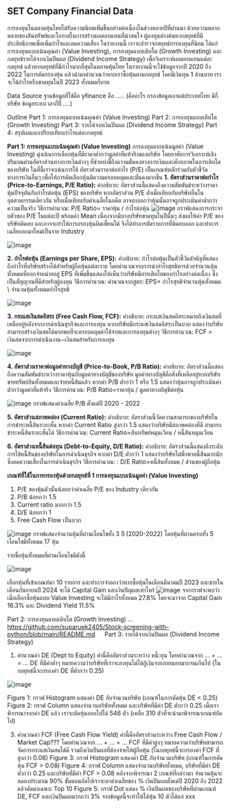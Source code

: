 ## SET Company Financial Data
การลงทุนในตลาดหุ้นไทยได้รับความนิยมเพิ่มขึ้นอย่างต่อเนื่องในช่วงหลายปีที่ผ่านมา ด้วยความหลากหลายของสินทรัพย์และโอกาสในการสร้างผลตอบแทนที่น่าสนใจ ผู้ลงทุนต่างค้นหากลยุทธ์ที่มีประสิทธิภาพเพื่อเพิ่มกำไรและลดความเสี่ยง ในรายงานนี้ เราจะสำรวจกลยุทธ์การลงทุนที่นิยม ได้แก่ การลงทุนแบบเน้นคุณค่า (Value Investing), การลงทุนแบบเติบโต (Growth Investing) และกลยุทธ์รายได้จากเงินปันผล (Dividend Income Strategy) เพื่อวิเคราะห์ผลตอบแทนแต่ละกลยุทธ์ แล้วหากลยุทธ์ที่มีกำไรมากที่สุดในตลาดหุ้นไทย
ในรายงานนี้จะใช้ข้อมูลจากปี 2020 ถึง 2022 ในการคัดกรองหุ้น แล้วนำมาคำนวณว่าหากเราซื้อหุ้นตามกลยุทธ์ โดยมีเงินทุน 1 ล้านบาท เราจะได้กำไรหรือขาดทุนในปี 2023 ทั้งหมดกี่บาท

Data Source
ฐานข้อมูลที่ใช้คือ yfinance คือ ….. (คืออะไร กรองข้อมูลเอาแต่ประเทศไทย มีกี่บริษัท ข้อมูลระยะเวลากี่ปี ....)

Outline
	Part 1: การลงทุนแบบเน้นคุณค่า (Value Investing)
	Part 2: การลงทุนแบบเติบโต (Growth Investing)
	Part 3: รายได้จากเงินปันผล (Dividend Income Strategy)
	Part 4: สรุปผลและเปรียบเทียบกำไรแต่ละกลยุทธ์

**Part 1: การลงทุนแบบเน้นคุณค่า (Value Investing)**
	การลงทุนแบบเน้นมูลค่า (Value Investing) มุ่งเน้นการเลือกหุ้นที่มีราคาต่ำกว่ามูลค่าที่แท้จริงของบริษัท โดยอาศัยการวิเคราะห์เชิงปริมาณผ่านอัตราส่วนทางการเงินต่างๆ ที่ช่วยบ่งชี้ถึงความมั่นคงทางการเงินและศักยภาพในการเติบโตของบริษัท ในที่นี้เราจะเน้นการใช้ อัตราส่วนราคาต่อกำไร (P/E) เป็นเกณฑ์หลักร่วมกับตัวชี้วัดทางการเงินอื่นๆ เพื่อให้การคัดเลือกหุ้นมีความครอบคลุมและมั่นคงมากขึ้น
**1. อัตราส่วนราคาต่อกำไร (Price-to-Earnings, P/E Ratio):**
	คำอธิบาย: อัตราส่วนนี้แสดงถึงความสัมพันธ์ระหว่างราคาหุ้นปัจจุบันกับกำไรต่อหุ้น (EPS) ของบริษัท หากอัตราส่วน P/E ต่ำเมื่อเทียบกับบริษัทอื่นในอุตสาหกรรมเดียวกัน หรือเมื่อเทียบกับค่าเฉลี่ยในอดีต อาจบ่งบอกว่าหุ้นนั้นอาจถูกประเมินค่าต่ำกว่าความเป็นจริง
	วิธีการคำนวณ:  P/E Ratio= ราคาหุ้น / กำไรต่อหุ้น
	![image](https://github.com/user-attachments/assets/fb2ddb79-ce77-4dd9-a4ae-e27ba8bb8062)
กราฟแสดงการกระจายตัวของ P/E ในแต่ละปี พร้อมค่า Mean เนื่องจากมีบางบริษัทขาดทุนในปีนั้นๆ ส่งผลให้ค่า P/E ของบริษัทติดลบ และอาจจะทำให้การกรองหุ้นผิดเพี้ยนได้ จึงได้ทำการตัดรายการที่ติดลบออก และทำการเฉลี่ยออกมาใหม่เป็นราย Industry

![image](https://github.com/user-attachments/assets/07d9feab-d6e4-4f68-8873-54c7272c64aa)

**2. กำไรต่อหุ้น (Earnings per Share, EPS):**
	คำอธิบาย: กำไรต่อหุ้นเป็นตัวชี้วัดสำคัญที่แสดงถึงกำไรที่บริษัทสร้างได้สำหรับผู้ถือหุ้นแต่ละราย โดยคำนวณจากการนำกำไรสุทธิหารด้วยจำนวนหุ้นทั้งหมดที่ออกจำหน่ายอยู่ EPS ที่เพิ่มขึ้นแสดงให้เห็นว่าบริษัทมีการเติบโตของกำไรอย่างต่อเนื่อง ซึ่งเป็นสัญญาณที่ดีสำหรับผู้ลงทุน
	วิธีการคำนวณ: คำนวณจากสูตร:
EPS= กำไรสุทธิจำนวนหุ้นทั้งหมด \ จำนวนหุ้นทั้งหมดกำไรสุทธิ

![image](https://github.com/user-attachments/assets/714347d9-d16e-4dc0-b826-b477891ca360)

**3. กระแสเงินสดอิสระ (Free Cash Flow, FCF):**
	คำอธิบาย: กระแสเงินสดอิสระหมายถึงเงินสดที่เหลืออยู่หลังจากการดำเนินธุรกิจและการลงทุน หากบริษัทมีกระแสเงินสดอิสระเป็นบวก แสดงว่าบริษัทสามารถสร้างเงินสดได้มากพอที่จะครอบคลุมค่าใช้จ่ายและการลงทุนต่างๆ
	วิธีการคำนวณ:
FCF = เงินสดจากการดำเนินงาน−เงินสดสำหรับการลงทุน

![image](https://github.com/user-attachments/assets/5c3a23e0-8621-4859-a2be-bfab5639338f)

**4. อัตราส่วนราคาต่อมูลค่าทางบัญชี (Price-to-Book, P/B Ratio):**
	คำอธิบาย: อัตราส่วนนี้แสดงถึงความสัมพันธ์ระหว่างราคาหุ้นกับมูลค่าทางบัญชีของบริษัท มูลค่าทางบัญชีคือสิ่งที่เหลืออยู่หากบริษัทขายทรัพย์สินทั้งหมดและจ่ายหนี้สินแล้ว หากค่า P/B ต่ำกว่า 1 หรือ 1.5 แสดงว่าหุ้นอาจถูกประเมินค่าต่ำกว่ามูลค่าที่แท้จริง
	วิธีการคำนวณ: P/B Ratio=ราคาหุ้น / มูลค่าทางบัญชีต่อหุ้น

![image](https://github.com/user-attachments/assets/8b038c42-518b-4177-994d-72274911d414)
กราฟแสดงค่าเฉลี่ย P/B ตั้งแต่ปี 2020 - 2022

**5. อัตราส่วนสภาพคล่อง (Current Ratio):**
	คำอธิบาย: อัตราส่วนนี้วัดความสามารถของบริษัทในการชำระหนี้สินระยะสั้น หากค่า Current Ratio สูงกว่า 1.5 แสดงว่าบริษัทมีสภาพคล่องที่ดี สามารถชำระหนี้สินระยะสั้นได้
	วิธีการคำนวณ:  Current Ratio=สินทรัพย์หมุนเวียน / หนี้สินหมุนเวียน

**6. อัตราส่วนหนี้สินต่อทุน (Debt-to-Equity, D/E Ratio):**
	คำอธิบาย: อัตราส่วนนี้แสดงถึงระดับการใช้หนี้สินของบริษัทในการดำเนินธุรกิจ หากค่า D/E ต่ำกว่า 1 แสดงว่าบริษัทไม่พึ่งพาหนี้สินมากนัก ซึ่งลดความเสี่ยงในการดำเนินธุรกิจ
	วิธีการคำนวณ: : D/E Ratio=หนี้สินทั้งหมด / ส่วนของผู้ถือหุ้น

 **เกณฑ์ที่ใช้ในการกรองหุ้นด้วยกลยุทธ์ที่ 1 การลงทุนแบบเน้นมูลค่า (Value Investing)**
1.	P/E ของหุ้นตัวนั้นน้อยกว่าค่าเฉลี่ย P/E ของ Industry เดียวกัน
2.	P/B น้อยกว่า 1.5
3.	Current ratio มากกว่า 1.5
4.	D/E น้อยกว่า 1
5.	Free Cash Flow เป็นบวก

![image](https://github.com/user-attachments/assets/ab71f0f5-6073-4de4-a9f7-912a97a5ff64)
กราฟแสดงจำนวนหุ้นที่ผ่านเงื่อนไขทั้ง 3 ปี (2020-2022) โดยหุ้นที่ผ่านครบทั้ง 5 เงื่อนไขมีทั้งหมด 17 หุ้น

รายชื่อหุ้นทั้งหมดที่ผ่านเงื่อนไขมีดังนี้
   
![image](https://github.com/user-attachments/assets/0ed84e45-21e7-4918-8bcc-9c928e23cc75)

เลือกหุ้นที่เข้าเกณฑ์มา 10 รายการ และทำการจำลองว่าหากซื้อหุ้นในเดือนมีนาคมปี 2023 และขายในเดือนกันยายนปี 2024 จะได้ Capital Gain และเงินปัญผลเท่าไหร่
![image](https://github.com/user-attachments/assets/47a20a73-ffd9-4df7-a3f0-78df528b8a0e)
จากกราฟจะพบว่า เมื่อเลือกซื้อหุ้นแบบ Value Investing จะได้มีกำไรทั้งหมด 27.8% โดยจะมาจาก Capital Gain 16.3% และ Dividend Yield 11.5%







Part 2: การลงทุนแบบเติบโต (Growth Investing)
…
	https://github.com/suparuek2405/Stock-screening-with-python/blob/main/README.md
 
Part 3: รายได้จากเงินปันผล (Dividend Income Strategy)
1.	คำนวณค่า DE (Dept to Equity)
ค่านี้คืออัตราส่วนระหว่าง หนี้:ทุน โดยคำนวณจาก
	… + … = …
DE ที่มีค่าต่ำๆ หมายความว่าบริษัทที่เราจะลงทุนไม่ได้กู้เงินจากภายนอกมากจนเกินไป (ในกลยุทธ์นี้จะกรองค่า DE ที่ต่ำกว่า 0.25)

![image](https://github.com/user-attachments/assets/afd771c7-a233-4790-94c7-6a8a49fc1ba4)

Figure 1: กราฟ Histogram แสดงค่า DE กับจำนวนบริษัท (เกณฑ์ในการคัดหุ้น DE < 0.25)
Figure 2: กราฟ Column แสดงจำนวนบริษัททั้งหมด และบริษัทที่มีค่า DE ต่ำกว่า 0.25
	เมื่อเราพิจารณาจากค่า DE แล้ว เราจะตัดหุ้นออกไปได้ 546 ตัว (เหลือ 310 ตัวที่จะนำมาพิจารณาเกณฑ์ถัดไป)

3.	คำนวณค่า FCF (Free Cash Flow Yield)
ค่านี้คืออัตราส่วนระหว่าง Free Cash Flow / Market Cap??? โดยคำนวณจาก
… + … = …
FCF ที่มีค่าสูงๆ หมายความว่าบริษัทสามารถจัดการกระแสเงินสดได้ดี รวมถึงเงินปันผลที่ต้องจ่ายให้ผู้ถือหุ้น (ในกลยุทธ์นี้จะกรองค่า FCF ที่สูงกว่า 0.08)
Figure 3: กราฟ Histogram แสดงค่า DE กับจำนวนบริษัท (เกณฑ์ในการคัดหุ้น FCF > 0.08)
		Figure 4: กราฟ Column แสดงจำนวนบริษัททั้งหมด, บริษัทที่มีค่า DE ต่ำกว่า 0.25 และบริษัทที่มีค่า FCF > 0.08
		หลังจากพิจารณา 2 เกณฑ์ที่กล่าวมา จำนวนหุ้นจะลดลงประมาณ 90% ขั้นตอนถัดไปเราจะหาค่าเฉลี่ยของ % เงินปันผลตั้งแต่ปี 2020 ถึง 2022 แล้วคัดมาเฉพาะ Top 10
Figure 5: กราฟ Dot แสดง % เงินปันผลของบริษัทที่ผ่านเกณฑ์ DE, FCF และเงินปันผลมากกว่า 3%
จากข้อมูลนี้จะทำให้ได้หุ้น 10 ตัวได้แก่ xxx
